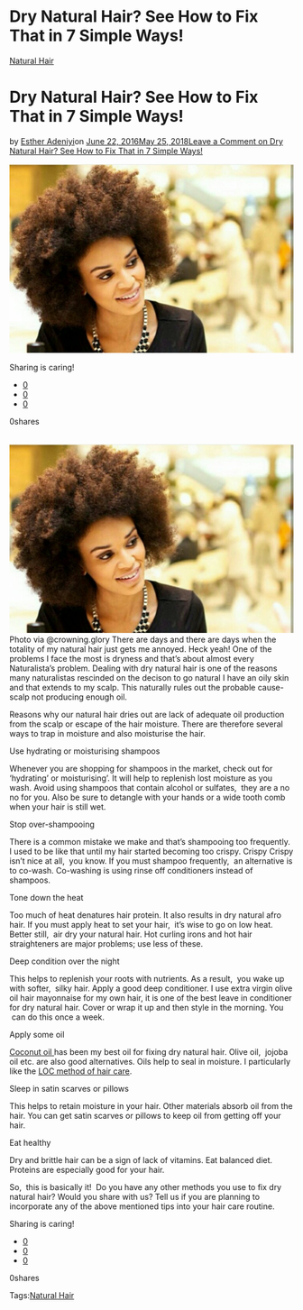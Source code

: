# Dry Natural Hair? See How to Fix That in 7 Simple Ways!

[Natural Hair](https://estheradeniyi.com/category/natural-hair/)
# Dry Natural Hair? See How to Fix That in 7 Simple Ways!

by [Esther Adeniyi](https://estheradeniyi.com/author/esther-adeniyi/)on [June 22, 2016May 25, 2018](https://estheradeniyi.com/dry-natural-hair-solution/)[Leave a Comment on Dry Natural Hair? See How to Fix That in 7 Simple Ways!](https://estheradeniyi.com/dry-natural-hair-solution/#respond)

![](images/Woman-with-natural-hair.jpg)

Sharing is caring!

- [0](https://www.facebook.com/sharer/sharer.php?u=https%3A%2F%2Festheradeniyi.com%2Fdry-natural-hair-solution%2F&amp;t=Dry%20Natural%20Hair%3F%20See%20How%20to%20Fix%20That%20in%207%20Simple%20Ways%21)
- [0](https://twitter.com/intent/tweet?text=Dry%20Natural%20Hair%3F%20See%20How%20to%20Fix%20That%20in%207%20Simple%20Ways%21&amp;url=https%3A%2F%2Festheradeniyi.com%2Fdry-natural-hair-solution%2F)
- [0](#)

0shares

&#xA0;
[![cure for dry natural hair](images/Woman-with-natural-hair-1024x683.jpg)](images/Woman-with-natural-hair-1024x683.jpg)Photo via @crowning.glory
There are days and there are days when the totality of my natural hair just gets me annoyed. Heck yeah! One of the problems I face the most is dryness and that&#x2019;s about almost every Naturalista&#x2019;s problem. Dealing with dry natural hair is one of the reasons many naturalistas rescinded on the decison to go natural I have an oily skin and that extends to my scalp. This naturally rules out the probable cause- scalp not producing enough oil.

Reasons why our natural hair dries out are lack of adequate oil production from the scalp or escape of the hair moisture. There are therefore several ways to trap in moisture and also moisturise the hair.

Use hydrating or moisturising shampoos

Whenever you are shopping for shampoos in the market, check out for &#x2018;hydrating&#x2019; or moisturising&#x2019;. It will help to replenish lost moisture as you wash. Avoid using shampoos that contain alcohol or sulfates, &#xA0;they are a no no for you. Also be sure to detangle with your hands or a wide tooth comb when your hair is still wet.

Stop over-shampooing

There is a common mistake we make and that&#x2019;s shampooing too frequently. I used to be like that until my hair started becoming too crispy. Crispy Crispy isn&#x2019;t nice at all, &#xA0;you know. If you must shampoo frequently, &#xA0;an alternative is to co-wash. Co-washing is using rinse off conditioners instead of shampoos.

Tone down the heat

Too much of heat denatures hair protein. It also results in dry natural afro hair. If you must apply heat to set your hair, &#xA0;it&#x2019;s wise to go on low heat. Better still,&#xA0; air dry your natural hair. Hot curling irons and hot hair straighteners are major problems; use less of these.

Deep condition over the night

This helps to replenish your roots with nutrients. As a result, &#xA0;you wake up with softer, &#xA0;silky hair. Apply a good deep conditioner. I use extra virgin olive oil hair mayonnaise for my own hair, it is one of the best leave in conditioner for dry natural hair. Cover or wrap it up and then style in the morning. You &#xA0;can do this once a week.

Apply some oil

[Coconut oil ](https://www.estheradeniyi.com/5-steps-to-deep-condition-your-hair)has been my best oil for fixing dry natural hair. Olive oil, &#xA0;jojoba oil etc. are also good alternatives. Oils help to seal in moisture. I particularly like the [LOC method of hair care](https://www.estheradeniyi.com/natural-hair-what-is-loc-method).

Sleep in satin scarves or pillows

This helps to retain moisture in your hair. Other materials absorb oil from the hair. You can get satin scarves or pillows to keep oil from getting off your hair.

Eat healthy

Dry and brittle hair can be a sign of lack of vitamins. Eat balanced diet. Proteins are especially good for your hair.

So, &#xA0;this is basically it! &#xA0;Do you have any other methods you use to fix dry natural hair? Would you share with us? Tell us if you are planning to incorporate any of the above mentioned tips into your hair care routine.

Sharing is caring!

- [0](https://www.facebook.com/sharer/sharer.php?u=https%3A%2F%2Festheradeniyi.com%2Fdry-natural-hair-solution%2F&amp;t=Dry%20Natural%20Hair%3F%20See%20How%20to%20Fix%20That%20in%207%20Simple%20Ways%21)
- [0](https://twitter.com/intent/tweet?text=Dry%20Natural%20Hair%3F%20See%20How%20to%20Fix%20That%20in%207%20Simple%20Ways%21&amp;url=https%3A%2F%2Festheradeniyi.com%2Fdry-natural-hair-solution%2F)
- [0](#)

0shares

Tags:[Natural Hair](https://estheradeniyi.com/tag/natural-hair/)